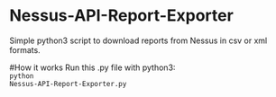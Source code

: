 # Nessus-API-Report-Exporter
Simple python3 script to download reports from Nessus in csv or xml formats.

#How it works
Run this .py file with python3:<br/>
<code>python Nessus-API-Report-Exporter.py</code>
